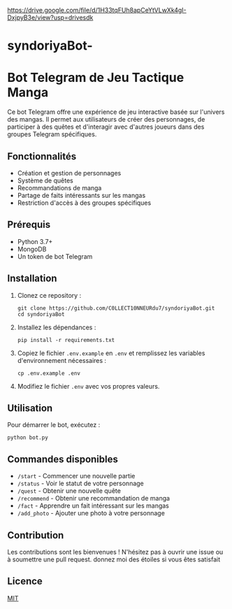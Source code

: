 https://drive.google.com/file/d/1H33tqFUh8apCeYtVLwXk4gI-DxjpyB3e/view?usp=drivesdk

# syndoriyaBot-

# Bot Telegram de Jeu Tactique Manga

Ce bot Telegram offre une expérience de jeu interactive basée sur l'univers des mangas. Il permet aux utilisateurs de créer des personnages, de participer à des quêtes et d'interagir avec d'autres joueurs dans des groupes Telegram spécifiques.

## Fonctionnalités

- Création et gestion de personnages
- Système de quêtes
- Recommandations de manga
- Partage de faits intéressants sur les mangas
- Restriction d'accès à des groupes spécifiques

## Prérequis

- Python 3.7+
- MongoDB
- Un token de bot Telegram

## Installation

1. Clonez ce repository :
   ```
   git clone https://github.com/C0LLECT10NNEURdu7/syndoriyaBot.git
   cd syndoriyaBot
   ```

2. Installez les dépendances :
   ```
   pip install -r requirements.txt
   ```

3. Copiez le fichier `.env.example` en `.env` et remplissez les variables d'environnement nécessaires :
   ```
   cp .env.example .env
   ```

4. Modifiez le fichier `.env` avec vos propres valeurs.

## Utilisation

Pour démarrer le bot, exécutez :

```
python bot.py
```

## Commandes disponibles

- `/start` - Commencer une nouvelle partie
- `/status` - Voir le statut de votre personnage
- `/quest` - Obtenir une nouvelle quête
- `/recommend` - Obtenir une recommandation de manga
- `/fact` - Apprendre un fait intéressant sur les mangas
- `/add_photo` - Ajouter une photo à votre personnage

## Contribution

Les contributions sont les bienvenues ! N'hésitez pas à ouvrir une issue ou à soumettre une pull request.
donnez moi des étoiles si vous êtes satisfait 
## Licence

[MIT](https://choosealicense.com/licenses/mit/)
